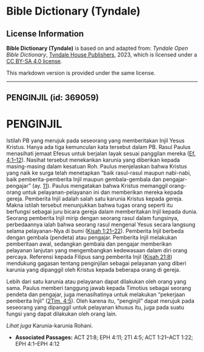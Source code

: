 # Bible Dictionary (Tyndale)

## License Information

**Bible Dictionary (Tyndale)** is based on and adapted from: _Tyndale Open Bible Dictionary_, [Tyndale House Publishers](https://tyndaleopenresources.com/), 2023, which is licensed under a [CC BY-SA 4.0 license](https://creativecommons.org/licenses/by-sa/4.0/legalcode.en).

This markdown version is provided under the same license.



--------------------------------

## PENGINJIL (id: 369059)

PENGINJIL
=========

Istilah PB yang merujuk pada seseorang yang memberitakan Injil Yesus Kristus. Hanya ada tiga kemunculan kata tersebut dalam PB. Rasul Paulus menasihati jemaat Efesus untuk berjalan layak sesuai panggilan mereka ([Ef. 4:1–12](https://ref.ly/Eph4:1-Eph4:12)). Nasihat tersebut menekankan karunia yang diberikan kepada masing\-masing dalam kesatuan Roh. Paulus menjelaskan bahwa Kristus yang naik ke surga telah menetapkan “baik rasul\-rasul maupun nabi\-nabi, baik pemberita\-pemberita Injil maupun gembala\-gembala dan pengajar\-pengajar” (ay. [11](https://ref.ly/Eph4:11)). Paulus mengatakan bahwa Kristus memanggil orang\-orang untuk pelayanan\-pelayanan ini dan memberikan mereka kepada gereja. Pemberita Injil adalah salah satu karunia Kristus kepada gereja. Makna istilah tersebut menunjukkan bahwa tugas orang seperti itu berfungsi sebagai juru bicara gereja dalam memberitakan Injil kepada dunia. Seorang pemberita Injil mirip dengan seorang rasul dalam fungsinya, perbedaannya ialah bahwa seorang rasul mengenal Yesus secara langsung selama pelayanan\-Nya di bumi ([Kisah 1:21–22](https://ref.ly/Acts1:21-Acts1:22)). Pemberita Injil berbeda dengan gembala (pendeta) atau pengajar. Pemberita Injil melakukan pemberitaan awal, sedangkan gembala dan pengajar memberikan pelayanan lanjutan yang mengembangkan kedewasaan dalam diri orang percaya. Referensi kepada Filipus sang pemberita Injil ([Kisah 21:8](https://ref.ly/Acts21:8)) mendukung gagasan tentang penginjilan sebagai pelayanan yang diberi karunia yang dipanggil oleh Kristus kepada beberapa orang di gereja.

Lebih dari satu karunia atau pelayanan dapat dilakukan oleh orang yang sama. Paulus memberi tanggung jawab kepada Timotius sebagai seorang pendeta dan pengajar, juga menasihatinya untuk melakukan “pekerjaan pemberita Injil” ([2Tim. 4:5](https://ref.ly/2Tim4:5)). Oleh karena itu, “penginjil” dapat merujuk pada seseorang yang dipanggil untuk pelayanan khusus itu, juga pada suatu fungsi yang dapat dilakukan oleh orang lain.

*Lihat juga* Karunia\-karunia Rohani.

* **Associated Passages:** ACT 21:8; EPH 4:11; 2TI 4:5; ACT 1:21–ACT 1:22; EPH 4:1–EPH 4:12

